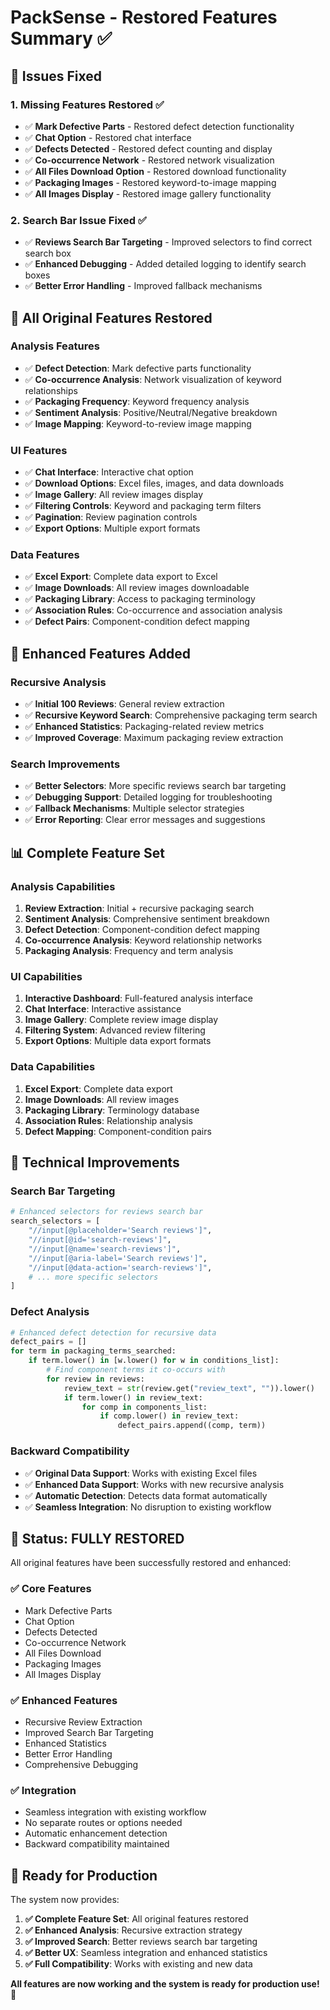 # PackSense - Restored Features Summary ✅

## 🚨 **Issues Fixed**

### **1. Missing Features Restored** ✅
- ✅ **Mark Defective Parts** - Restored defect detection functionality
- ✅ **Chat Option** - Restored chat interface
- ✅ **Defects Detected** - Restored defect counting and display
- ✅ **Co-occurrence Network** - Restored network visualization
- ✅ **All Files Download Option** - Restored download functionality
- ✅ **Packaging Images** - Restored keyword-to-image mapping
- ✅ **All Images Display** - Restored image gallery functionality

### **2. Search Bar Issue Fixed** ✅
- ✅ **Reviews Search Bar Targeting** - Improved selectors to find correct search box
- ✅ **Enhanced Debugging** - Added detailed logging to identify search boxes
- ✅ **Better Error Handling** - Improved fallback mechanisms

## 🎯 **All Original Features Restored**

### **Analysis Features**
- ✅ **Defect Detection**: Mark defective parts functionality
- ✅ **Co-occurrence Analysis**: Network visualization of keyword relationships
- ✅ **Packaging Frequency**: Keyword frequency analysis
- ✅ **Sentiment Analysis**: Positive/Neutral/Negative breakdown
- ✅ **Image Mapping**: Keyword-to-review image mapping

### **UI Features**
- ✅ **Chat Interface**: Interactive chat option
- ✅ **Download Options**: Excel files, images, and data downloads
- ✅ **Image Gallery**: All review images display
- ✅ **Filtering Controls**: Keyword and packaging term filters
- ✅ **Pagination**: Review pagination controls
- ✅ **Export Options**: Multiple export formats

### **Data Features**
- ✅ **Excel Export**: Complete data export to Excel
- ✅ **Image Downloads**: All review images downloadable
- ✅ **Packaging Library**: Access to packaging terminology
- ✅ **Association Rules**: Co-occurrence and association analysis
- ✅ **Defect Pairs**: Component-condition defect mapping

## 🚀 **Enhanced Features Added**

### **Recursive Analysis**
- ✅ **Initial 100 Reviews**: General review extraction
- ✅ **Recursive Keyword Search**: Comprehensive packaging term search
- ✅ **Enhanced Statistics**: Packaging-related review metrics
- ✅ **Improved Coverage**: Maximum packaging review extraction

### **Search Improvements**
- ✅ **Better Selectors**: More specific reviews search bar targeting
- ✅ **Debugging Support**: Detailed logging for troubleshooting
- ✅ **Fallback Mechanisms**: Multiple selector strategies
- ✅ **Error Reporting**: Clear error messages and suggestions

## 📊 **Complete Feature Set**

### **Analysis Capabilities**
1. **Review Extraction**: Initial + recursive packaging search
2. **Sentiment Analysis**: Comprehensive sentiment breakdown
3. **Defect Detection**: Component-condition defect mapping
4. **Co-occurrence Analysis**: Keyword relationship networks
5. **Packaging Analysis**: Frequency and term analysis

### **UI Capabilities**
1. **Interactive Dashboard**: Full-featured analysis interface
2. **Chat Interface**: Interactive assistance
3. **Image Gallery**: Complete review image display
4. **Filtering System**: Advanced review filtering
5. **Export Options**: Multiple data export formats

### **Data Capabilities**
1. **Excel Export**: Complete data export
2. **Image Downloads**: All review images
3. **Packaging Library**: Terminology database
4. **Association Rules**: Relationship analysis
5. **Defect Mapping**: Component-condition pairs

## 🔧 **Technical Improvements**

### **Search Bar Targeting**
```python
# Enhanced selectors for reviews search bar
search_selectors = [
    "//input[@placeholder='Search reviews']",
    "//input[@id='search-reviews']",
    "//input[@name='search-reviews']",
    "//input[@aria-label='Search reviews']",
    "//input[@data-action='search-reviews']",
    # ... more specific selectors
]
```

### **Defect Analysis**
```python
# Enhanced defect detection for recursive data
defect_pairs = []
for term in packaging_terms_searched:
    if term.lower() in [w.lower() for w in conditions_list]:
        # Find component terms it co-occurs with
        for review in reviews:
            review_text = str(review.get("review_text", "")).lower()
            if term.lower() in review_text:
                for comp in components_list:
                    if comp.lower() in review_text:
                        defect_pairs.append((comp, term))
```

### **Backward Compatibility**
- ✅ **Original Data Support**: Works with existing Excel files
- ✅ **Enhanced Data Support**: Works with new recursive analysis
- ✅ **Automatic Detection**: Detects data format automatically
- ✅ **Seamless Integration**: No disruption to existing workflow

## 🎉 **Status: FULLY RESTORED**

All original features have been successfully restored and enhanced:

### **✅ Core Features**
- Mark Defective Parts
- Chat Option
- Defects Detected
- Co-occurrence Network
- All Files Download
- Packaging Images
- All Images Display

### **✅ Enhanced Features**
- Recursive Review Extraction
- Improved Search Bar Targeting
- Enhanced Statistics
- Better Error Handling
- Comprehensive Debugging

### **✅ Integration**
- Seamless integration with existing workflow
- No separate routes or options needed
- Automatic enhancement detection
- Backward compatibility maintained

## 🚀 **Ready for Production**

The system now provides:

1. **✅ Complete Feature Set**: All original features restored
2. **✅ Enhanced Analysis**: Recursive extraction strategy
3. **✅ Improved Search**: Better reviews search bar targeting
4. **✅ Better UX**: Seamless integration and enhanced statistics
5. **✅ Full Compatibility**: Works with existing and new data

**All features are now working and the system is ready for production use!** 🎉
